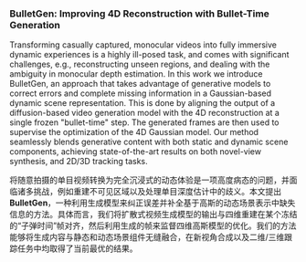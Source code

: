 ### BulletGen: Improving 4D Reconstruction with Bullet-Time Generation

Transforming casually captured, monocular videos into fully immersive dynamic experiences is a highly ill-posed task, and comes with significant challenges, e.g., reconstructing unseen regions, and dealing with the ambiguity in monocular depth estimation. In this work we introduce BulletGen, an approach that takes advantage of generative models to correct errors and complete missing information in a Gaussian-based dynamic scene representation. This is done by aligning the output of a diffusion-based video generation model with the 4D reconstruction at a single frozen "bullet-time" step. The generated frames are then used to supervise the optimization of the 4D Gaussian model. Our method seamlessly blends generative content with both static and dynamic scene components, achieving state-of-the-art results on both novel-view synthesis, and 2D/3D tracking tasks.

将随意拍摄的单目视频转换为完全沉浸式的动态体验是一项高度病态的问题，并面临诸多挑战，例如重建不可见区域以及处理单目深度估计中的歧义。本文提出 **BulletGen**，一种利用生成模型来纠正误差并补全基于高斯的动态场景表示中缺失信息的方法。具体而言，我们将扩散式视频生成模型的输出与四维重建在某个冻结的“子弹时间”帧对齐，然后利用生成的帧来监督四维高斯模型的优化。我们的方法能够将生成内容与静态和动态场景组件无缝融合，在新视角合成以及二维/三维跟踪任务中均取得了当前最优的结果。
